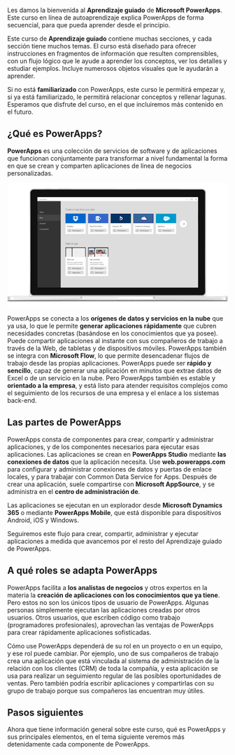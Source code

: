 Les damos la bienvenida al **Aprendizaje guiado** de **Microsoft PowerApps**. Este curso en línea de autoaprendizaje explica PowerApps de forma secuencial, para que pueda aprender desde el principio.

Este curso de **Aprendizaje guiado** contiene muchas secciones, y cada sección tiene muchos temas. El curso está diseñado para ofrecer instrucciones en fragmentos de información que resulten comprensibles, con un flujo lógico que le ayude a aprender los conceptos, ver los detalles y estudiar ejemplos. Incluye numerosos objetos visuales que le ayudarán a aprender.

Si no está **familiarizado** con PowerApps, este curso le permitirá empezar y, si ya está familiarizado, le permitirá relacionar conceptos y rellenar lagunas. Esperamos que disfrute del curso, en el que incluiremos más contenido en el futuro.

## <a name="what-is-powerapps"></a>¿Qué es PowerApps?
**PowerApps** es una colección de servicios de software y de aplicaciones que funcionan conjuntamente para transformar a nivel fundamental la forma en que se crean y comparten aplicaciones de línea de negocios personalizadas.

![Introducción animada a PowerApps](./media/learning-introducing-powerapps/powerapps-intro.gif)

PowerApps se conecta a los **orígenes de datos y servicios en la nube** que ya usa, lo que le permite **generar aplicaciones rápidamente** que cubren necesidades concretas (basándose en los conocimientos que ya posee). Puede compartir aplicaciones al instante con sus compañeros de trabajo a través de la Web, de tabletas y de dispositivos móviles. PowerApps también se integra con **Microsoft Flow**, lo que permite desencadenar flujos de trabajo desde las propias aplicaciones. PowerApps puede ser **rápido y sencillo**, capaz de generar una aplicación en minutos que extrae datos de Excel o de un servicio en la nube. Pero PowerApps también es estable y **orientado a la empresa**, y está listo para atender requisitos complejos como el seguimiento de los recursos de una empresa y el enlace a los sistemas back-end.

## <a name="the-parts-of-powerapps"></a>Las partes de PowerApps
PowerApps consta de componentes para crear, compartir y administrar aplicaciones, y de los componentes necesarios para ejecutar esas aplicaciones. Las aplicaciones se crean en **PowerApps Studio** mediante **las conexiones de datos** que la aplicación necesita. Use **web.powerapps.com** para configurar y administrar conexiones de datos y puertas de enlace locales, y para trabajar con Common Data Service for Apps. Después de crear una aplicación, suele compartirse con **Microsoft AppSource**, y se administra en el **centro de administración de**.

Las aplicaciones se ejecutan en un explorador desde **Microsoft Dynamics 365** o mediante **PowerApps Mobile**, que está disponible para dispositivos Android, iOS y Windows.

Seguiremos este flujo para crear, compartir, administrar y ejecutar aplicaciones a medida que avancemos por el resto del Aprendizaje guiado de PowerApps.

## <a name="how-powerapps-matches-your-role"></a>A qué roles se adapta PowerApps
PowerApps facilita a **los analistas de negocios** y otros expertos en la materia la **creación de aplicaciones con los conocimientos que ya tiene**. Pero estos no son los únicos tipos de usuario de PowerApps. Algunas personas simplemente ejecutan las aplicaciones creadas por otros usuarios. Otros usuarios, que escriben código como trabajo (programadores profesionales), aprovechan las ventajas de PowerApps para crear rápidamente aplicaciones sofisticadas.

Cómo use PowerApps dependerá de su rol en un proyecto o en un equipo, y ese rol puede cambiar. Por ejemplo, uno de sus compañeros de trabajo crea una aplicación que está vinculada al sistema de administración de la relación con los clientes (CRM) de toda la compañía, y esta aplicación se usa para realizar un seguimiento regular de las posibles oportunidades de ventas. Pero también podría escribir aplicaciones y compartirlas con su grupo de trabajo porque sus compañeros las encuentran muy útiles.

## <a name="next-steps"></a>Pasos siguientes
Ahora que tiene información general sobre este curso, qué es PowerApps y sus principales elementos, en el tema siguiente veremos más detenidamente cada componente de PowerApps.

